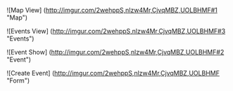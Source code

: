 ![Map View] (http://imgur.com/2wehppS,nlzw4Mr,CjvqMBZ,UOLBHMF#1 "Map")

![Events View] (http://imgur.com/2wehppS,nlzw4Mr,CjvqMBZ,UOLBHMF#3 "Events")

![Event Show] (http://imgur.com/2wehppS,nlzw4Mr,CjvqMBZ,UOLBHMF#2 "Event")

![Create Event] (http://imgur.com/2wehppS,nlzw4Mr,CjvqMBZ,UOLBHMF "Form")
